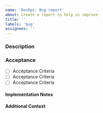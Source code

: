 ```yaml
---
name: 'DevOps: Bug report'
about: Create a report to help us improve
title: ''
labels: 'bug'
assignees: ''
---
```


### Description

<!-- A clear and concise description of what the problem is. -->

### Acceptance

- [ ] Acceptance Criteria
- [ ] Acceptance Criteria
- [ ] Acceptance Criteria

#### Implementation Notes

<!-- A clear and concise description of any implementation details to be considered. -->

#### Additional Context

<!-- Add any other context or screenshots about the bug report here. -->
